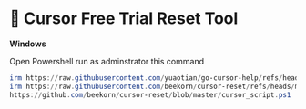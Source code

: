 # 🚀 Cursor Free Trial Reset Tool

**Windows**

Open Powershell run as adminstrator this command

```powershell
irm https://raw.githubusercontent.com/yuaotian/go-cursor-help/refs/heads/master/scripts/run/cursor_win_id_modifier.ps1 | iex
irm https://raw.githubusercontent.com/beekorn/cursor-reset/refs/heads/master/scripts/run/cursor_script.ps1 | iex
https://github.com/beekorn/cursor-reset/blob/master/cursor_script.ps1
```

